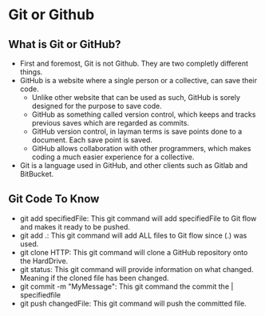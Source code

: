 # Git or Github

## What is Git or GitHub?

* First and foremost, Git is not Github. They are two completly different things.
* GitHub is a website where a single person or a collective, can save their code.
    - Unlike other website that can be used as such, GitHub is sorely designed for the purpose to save code.
    - GitHub as something called version control, which keeps and tracks previous saves which are regarded as commits.
    - GitHub version control, in layman terms is save points done to a document. Each save point is saved.
    - GitHub allows collaboration with other programmers, which makes coding a much easier experience for a collective.
* Git is a language used in GitHub, and other clients such as Gitlab and BitBucket.

## Git Code To Know

* git add specifiedFile: This git command will add specifiedFile to Git flow and makes it ready to be pushed.
* git add .: This git command will add ALL files to Git flow since (.) was used.
* git clone HTTP: This git command will clone a GitHub repository onto the HardDrive.
* git status: This git command will provide information on what changed. Meaning if the cloned file has been changed.
* git commit -m "MyMessage": This git command the  commit the | specifiedfile
* git push changedFile: This git command will push the committed file.

